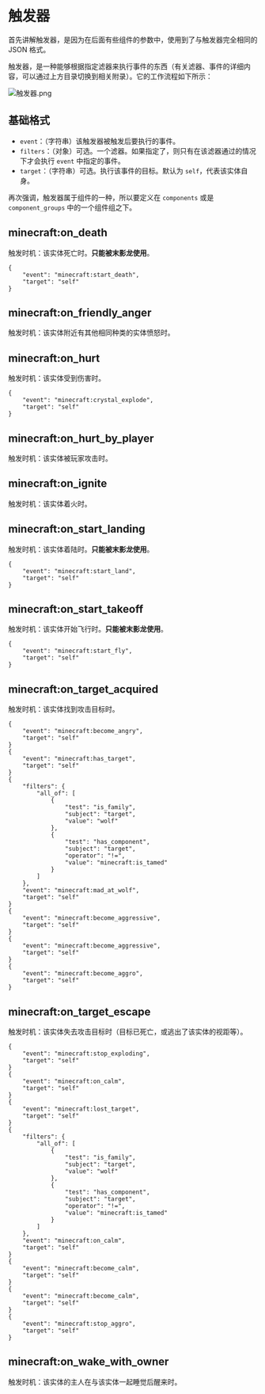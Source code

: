 # 触发器

首先讲解触发器，是因为在后面有些组件的参数中，使用到了与触发器完全相同的 JSON 格式。

触发器，是一种能够根据指定滤器来执行事件的东西（有关滤器、事件的详细内容，可以通过上方目录切换到相关附录）。它的工作流程如下所示：

![触发器.png](https://i.loli.net/2019/10/25/GVYvFQqrd2ih3I4.png)

## 基础格式

- `event`：（字符串）该触发器被触发后要执行的事件。
- `filters`：（对象）可选。一个滤器。如果指定了，则只有在该滤器通过的情况下才会执行 `event` 中指定的事件。
- `target`：（字符串）可选。执行该事件的目标。默认为 `self`，代表该实体自身。

再次强调，触发器属于组件的一种，所以要定义在 `components` 或是 `component_groups` 中的一个组件组之下。

## minecraft:on_death

触发时机：该实体死亡时。**只能被末影龙使用**。

```
{
    "event": "minecraft:start_death",
    "target": "self"
}
```

## minecraft:on_friendly_anger

触发时机：该实体附近有其他相同种类的实体愤怒时。

## minecraft:on_hurt

触发时机：该实体受到伤害时。

```
{
    "event": "minecraft:crystal_explode",
    "target": "self"
}
```

## minecraft:on_hurt_by_player

触发时机：该实体被玩家攻击时。

## minecraft:on_ignite

触发时机：该实体着火时。

## minecraft:on_start_landing

触发时机：该实体着陆时。**只能被末影龙使用**。

```
{
    "event": "minecraft:start_land",
    "target": "self"
}
```

## minecraft:on_start_takeoff

触发时机：该实体开始飞行时。**只能被末影龙使用**。

```
{
    "event": "minecraft:start_fly",
    "target": "self"
}
```

## minecraft:on_target_acquired

触发时机：该实体找到攻击目标时。

```
{
    "event": "minecraft:become_angry",
    "target": "self"
}
{
    "event": "minecraft:has_target",
    "target": "self"
}
{
    "filters": {
        "all_of": [
            {
                "test": "is_family",
                "subject": "target",
                "value": "wolf"
            },
            {
                "test": "has_component",
                "subject": "target",
                "operator": "!=",
                "value": "minecraft:is_tamed"
            }
        ]
    },
    "event": "minecraft:mad_at_wolf",
    "target": "self"
}
{
    "event": "minecraft:become_aggressive",
    "target": "self"
}
{
    "event": "minecraft:become_aggressive",
    "target": "self"
}
{
    "event": "minecraft:become_aggro",
    "target": "self"
}
```

## minecraft:on_target_escape

触发时机：该实体失去攻击目标时（目标已死亡，或逃出了该实体的视距等）。

```
{
    "event": "minecraft:stop_exploding",
    "target": "self"
}
{
    "event": "minecraft:on_calm",
    "target": "self"
}
{
    "event": "minecraft:lost_target",
    "target": "self"
}
{
    "filters": {
        "all_of": [
            {
                "test": "is_family",
                "subject": "target",
                "value": "wolf"
            },
            {
                "test": "has_component",
                "subject": "target",
                "operator": "!=",
                "value": "minecraft:is_tamed"
            }
        ]
    },
    "event": "minecraft:on_calm",
    "target": "self"
}
{
    "event": "minecraft:become_calm",
    "target": "self"
}
{
    "event": "minecraft:become_calm",
    "target": "self"
}
{
    "event": "minecraft:stop_aggro",
    "target": "self"
}
```

## minecraft:on_wake_with_owner

触发时机：该实体的主人在与该实体一起睡觉后醒来时。
